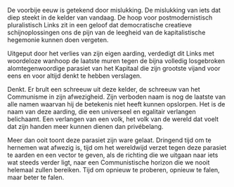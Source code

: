 De voorbije eeuw is getekend door mislukking. De mislukking van iets dat diep steekt in de kelder van vandaag. De hoop voor postmodernistisch pluralistisch Links zit in een geloof dat democratische creatieve schijnoplossingen ons de pijn van de leegheid van de kapitalistische hegemonie kunnen doen vergeten. 

Uitgeput door het verlies van zijn eigen aarding, verdedigt dit Links met woordeloze wanhoop de laatste muren tegen de bijna volledig losgebroken alomtegenwoordige parasiet van het Kapitaal die zijn grootste vijand voor eens en voor altijd denkt te hebben verslagen.

Denkt. Er brult een schreeuw uit deze kelder, de schreeuw van het Communisme in zijn afwezigheid. Zijn verboden naam is nog de laatste van alle namen waarvan hij de betekenis niet heeft kunnen opslorpen. Het is de naam van deze aarding, die een universeel en egalitair verlangen belichaamt. Een verlangen van een volk, het volk van de wereld dat voelt dat zijn handen meer kunnen dienen dan privébelang.

Meer dan ooit toont deze parasiet zijn ware gelaat. Dringend tijd om te hernemen wat afwezig is, tijd om het wereldwijd verzet tegen deze parasiet te aarden en een vector te geven, als de richting die we uitgaan naar iets wat steeds verder ligt, naar een Communistische horizon die we nooit helemaal zullen bereiken. Tijd om opnieuw te proberen, opnieuw te falen, maar beter te falen.
